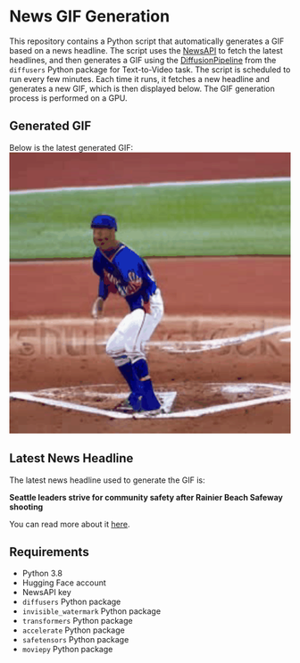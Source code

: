 # News GIF Generation
This repository contains a Python script that automatically generates a GIF based on a news headline. The script uses the [NewsAPI](https://newsapi.org/) to fetch the latest headlines, and then generates a GIF using the [DiffusionPipeline](https://github.com/huggingface/diffusers) from the `diffusers` Python package for Text-to-Video task.
The script is scheduled to run every few minutes. Each time it runs, it fetches a new headline and generates a new GIF, which is then displayed below. The GIF generation process is performed on a GPU.

## Generated GIF
Below is the latest generated GIF:
![Generated GIF](output.gif?raw=true&v=1690799714)

## Latest News Headline
The latest news headline used to generate the GIF is:

**Seattle leaders strive for community safety after Rainier Beach Safeway shooting**

You can read more about it [here](https://komonews.com/news/local/seattle-leaders-speak-path-forward-rainier-beach-shooting-safeway-city-council-gun-violence-mayor-bruce-harrell-tammy-morales-tanya-woo-community-shots-crime-change-safety-police-department-prevention-intervention).

## Requirements
- Python 3.8
- Hugging Face account
- NewsAPI key
- `diffusers` Python package
- `invisible_watermark` Python package
- `transformers` Python package
- `accelerate` Python package
- `safetensors` Python package
- `moviepy` Python package
